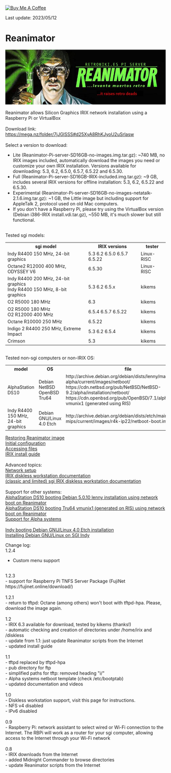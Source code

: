<a href="https://www.buymeacoffee.com/rbpiuserf" target="_blank"><img src="https://cdn.buymeacoffee.com/buttons/v2/default-yellow.png" alt="Buy Me A Coffee" style="height: 60px !important;width: 217px !important;" ></a>

Last update: 2023/05/12
# Reanimator
<img alt="REANIMATOR.jpg" src="REANIMATOR.jpg" align="middle"><br>
<br>
Reanimator allows Silicon Graphics IRIX network installation using a Raspberry Pi or VirtualBox<br>
<br>
Download link: https://mega.nz/folder/7jJGlSSS#d25XyA8RhKJyoU2uSrlasw<br>
<br>
Select a version to download:<br>
<ul>
<li>Lite (Reanimator-Pi-server-SD16GB-no-images.img.tar.gz): ~740 MB, no IRIX images included, automatically download the images you need or customize your own IRIX installation. Versions available for downloading: 5.3, 6.2, 6.5.0, 6.5.7, 6.5.22 and 6.5.30.</li>
<li>Full (Reanimator-Pi-server-SD16GB-IRIX-included.img.tar.gz): ~9 GB, includes several IRIX versions for offline installation: 5.3, 6.2, 6.5.22 and 6.5.30.</li>
<li>Experimental (Reanimator-Pi-server-SD16GB-no-images-netatalk-2.1.6.img.tar.gz): ~1 GB, the Little image but including support for AppleTalk 2, protocol used on old Mac computers.</li>
<li>If you don't have a Raspberry Pi, please try using the VirtualBox version (Debian i386-IRIX install.vdi.tar.gz), ~550 MB, it's much slower but still functional.</li>
</ul>
<br>
Tested sgi models:
<table>
  <tr>
    <th>sgi model</th>
    <th>IRIX versions</th>
    <th>tester</th>
  </tr>
  <tr>
    <td>Indy R4400 150 MHz, 24-bit graphics</td>
    <td>5.3 6.2 6.5.0 6.5.7 6.5.22</td>
    <td>Linux-RISC</td>
  </tr>
    <td>Octane2 R12000 400 MHz, ODYSSEY V6</td>
    <td>6.5.30</td>
    <td>Linux-RISC</td>
  </tr>
    <td>Indy R4400 200 MHz, 24-bit graphics<br>Indy R4400 150 MHz, 8-bit graphics</td>
    <td>5.3 6.2 6.5.x</td>
    <td>kikems</td>
   </tr>
    <td>O2 R5000 180 MHz</td>
    <td>6.3</td>
    <td>kikems</td>
  </tr>
    <td>O2 R5000 180 MHz<br>O2 R12000 400 MHz</td>
    <td>6.5.4 6.5.7 6.5.22</td>
    <td>kikems</td>
  </tr>
    <td>Octane R10000 250 MHz</td>
    <td>6.5.22</td>
    <td>kikems</td>
  </tr>
    <td>Indigo 2 R4400 250 MHz, Extreme Impact</td>
    <td>5.3 6.2 6.5.4</td>
    <td>kikems</td>
  </tr>
    <td>Crimson</td>
    <td>5.3</td>
    <td>kikems</td>
  </tr>
</table>
<br>
Tested non-sgi computers or non-IRIX OS:
<table>
  <tr>
    <th>model</th>
    <th>OS</th>
    <th>file</th>
  </tr>
  <tr>
    <td>AlphaStation DS10</td>
    <td>Debian<br>NetBSD<br>OpenBSD<br>Tru64</td>
    <td>http://archive.debian.org/debian/dists/lenny/main/installer-alpha/current/images/netboot/<br>
        https://cdn.netbsd.org/pub/NetBSD/NetBSD-9.2/alpha/installation/netboot/<br>
        https://cdn.openbsd.org/pub/OpenBSD/7.1/alpha/<br>
        vmunix1 (generated using RIS)
    </td>
  </tr>
    <td>Indy R4400 150 MHz, 24-bit graphics</td>
    <td>Debian GNU/Linux 4.0 Etch</td>
    <td>http://archive.debian.org/debian/dists/etch/main/installer-mips/current/images/r4k-ip22/netboot-boot.img</td>
</table>

<a href=restoring_image.md target="_blank">Restoring Reanimator image</a><br>
<a href=initial_configuration.md target="_blank">Initial configuration</a><br>
<a href=accessing_files.md target="_blank">Accessing files</a><br>
<a href=install_guide.md target="_blank">IRIX install guide</a><br>
<br>
Advanced topics:<br>
<a href=network_setup.md target="_blank">Network setup</a><br>
<a href=https://github.com/Linux-RISC/IRIX-diskless-workstation target="_blank">IRIX diskless workstation documentation</a><br>
<a href=https://github.com/Linux-RISC/IRIX-diskless-workstation/blob/main/classic-IRIX-diskless-workstation.md target="_blank">(classic and limited) sgi IRIX diskless workstation documentation</a><br>
<br>
Support for other systems:<br>
<a href=https://youtu.be/cjAT91gEH6k target="_blank">AlphaStation DS10 booting Debian 5.0.10 lenny installation using network boot on Reanimator</a><br>
<a href=https://youtu.be/1uvcMV_5HZc target="_blank">AlphaStation DS10 booting Tru64 vmunix1 (generated on RIS) using network boot on Reanimator</a><br>
<a href=Alpha_systems.md target="_blank">Support for Alpha systems</a><br>
<br>
<a href=https://youtu.be/g21rlFwnXjY target="_blank">Indy booting Debian GNU/Linux 4.0 Etch installation</a><br>
<a href=Debian_Indy.md target="_blank">Installing Debian GNU/Linux on SGI Indy</a><br>

Change log:<br>
1.2.4<br>
- Custom menu support<br>
<br>
1.2.3<br>
- support for Raspberry Pi TNFS Server Package (FujiNet https://fujinet.online/download/)<br>
<br>
1.2.1<br>
- return to tftpd: Octane (among others) won't boot with tftpd-hpa. Please, download the image again.<br>
<br>
1.2<br>
- IRIX 6.3 available for download, tested by kikems (thanks!)<br>
- automatic checking and creation of directories under /home/irix and /diskless<br>
- update from 1.1: just update Reanimator scripts from the Internet<br>
- updated install guide<br>
<br>
1.1<br>
- tftpd replaced by tftpd-hpa<br>
- pub directory for ftp<br>
- simplified paths for tftp: removed heading "i/"<br>
- Alpha systems netboot template (check /etc/bootptab)<br>
- updated documentation and videos<br>
<br>
1.0<br>
- Diskless workstation support, visit this page for instructions.<br>
- NFS v4 disabled<br>
- IPv6 disabled<br>
<br>
0.9<br>
- Raspberry Pi: network assistant to select wired or Wi-Fi connection to the Internet. The RBPi will work as a router for your sgi computer, allowing access to the Internet through your Wi-Fi network<br>
<br>
0.8<br>
- IRIX downloads from the Internet<br>
- added Midnight Commander to browse directories<br>
- update Reanimator scripts from the Internet<br>
<br>
